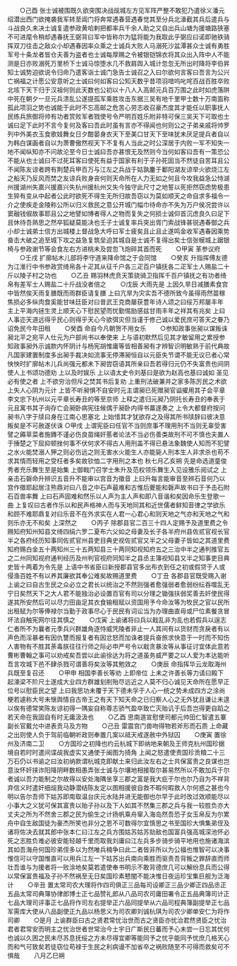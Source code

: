 <!-- { "loadSidebar": true } -->
　　○己酉  张士诚被围既久欲突围决战觇城左方见军阵严整不敢犯乃遣徐义潘元绍潜出西门欲掩袭我军转至阊门将奔常遇春营遇春觉其至分兵北濠截其兵后遣兵与斗战良久未决士诚复遣参政黄哈剌把都率兵千余人助之又自出兵山塘为援塘路狭塞不可进麾令稍却遇春抚王弼背曰军中皆称尔为猛将能为我取此乎弼应曰诺即驰铁骑挥双刀往击之敌众小却遇春因率众乘之士诚兵大败人马溺死沙盆潭甚众士诚有勇胜军号十条龙者皆仓夫善为盗者也士诚每厚赐之令被银铠锦衣将其众出入阵中人不能测是日亦败溺死万里桥下士诚马惊堕水几不救肩舆入城计忽忽无所出时降将李伯昇知士诚势迫欲说令归命乃遣客诣士诚门急告士诚召之入曰尔欲何言客曰吾言为公兴亡祸福之计愿公安意听之士诚曰何如客曰公知天数乎昔项羽喑呜叱咤百战百胜卒败北垓下天下归于汉祖何则此天数也公初以十八人入高邮元兵百万围之此时如虎落阱中死在朝夕一旦元兵溃乱公遂提孤军乘胜攻击东据三吴有地千里甲士数十万南面称孤此项羽之势也诚能于此时不忘高邮之危苦心劳志收召豪杰度其才能任以职事抚人民练兵旅御将帅有功者赏败军者戮使号令严明百姓乐附非特可保三吴天下可取也士诚曰足下此时不言今复何及客曰吾此时虽有言亦不得闻也何则公之子弟亲戚将帅罗列中外美衣玉食歌妓舞女日夕酣晏身衣天下至美口甘天下至味犹未厌足提兵者自以为韩白谋画者自以为萧曹傲然视天下不复有人当此之时公深居于内败一军不知失一地不闻纵知亦不问故沦至今日士诚曰吾亦甚恨无及然则今当何如客曰吾有一策恐公不能从也士诚曰不过死耳客曰使死有益于国家有利于子孙死固当不然徒自苦耳且公不闻陈友谅者跨有荆楚兵甲百万与江左之兵战于姑孰鏖于鄱阳湖友谅举火欲烧江左之船天乃反风而焚之友谅兵败身丧何则天命所在人力无如之何且今攻我益急公恃湖州援湖州失嘉兴援嘉兴失杭州援杭州又失今独守此尺寸之地誓以死拒然窃虑势极患生猝有变从中起者公此时欲死不得生无所归故吾窃以为莫如顺天之命自求多福令一介之使疾走金陵称公所以归义救民之意公开城门幅巾待命亦不失为万户侯况尝许以窦融钱俶故事耶且公之地譬如博者得人之物而复失之何损士诚仰首沉虑良久曰足下且休待吾熟思之然卒狐疑莫能决也壬子士诚复率兵突出胥门索战锋甚锐遇春御之兵小却士诚弟士信方出城楼上督战急大呼曰军士疲矣且止且止遂鸣金收军遇春因乘势奋击大破之追至城下攻之益急复筑垒迫其城自是士诚不复得出矣士信张幙城上踞银椅与参政谢节等会食左右方进桃未及尝忽飞炮碎其首而死
　　○甲寅  革参议府
　　○壬戌  扩廓帖木儿部将李守道来降命馆之于会同馆
　　○癸亥  升指挥傅友德为江淮行中书参政赏绮帛各十疋其从征千户各三疋百户镇抚各二疋军士人赐盐二十斤以陵子村之功也
　　○乙丑  赐羽林虎贲天策骁骑卫指挥千百户镇抚之有功者绮帛有差军士人赐盐二十斤战没者倍之
　　○戊辰  大雨先是  上因久旱日减膳素食宫中皆然俟天雨复膳既而雨群臣请复膳  上曰亢旱为灾实吾不德所致今虽得雨然苗稼焦损必多纵肉食奚能甘味廷臣对曰昔武王克商屡获豊年诗人颂之曰绥万邦屡丰年  主上平海内拯生灵上顺天心下慰民望而忧勤惕励感兹甘雨丰年之祥其有兆矣  上曰人事迩天道远得乎民心则得乎天心今欲弭灾但当谨于修己诚以爱民庶可答天之眷乃诏免民今年田租
　　○癸酉  命自今凡朝贺不用女乐
　　○参知政事张昶以谋叛诛昶北平之宛平人仕元为户部尚书以奉使来  上与语初默然后见其才敏留用之累授参知政事昶外示诚款内怀阴计与杨宪胡惟庸等皆相善昶有才辨智识明敏熟于前代典故凡国家建置制度多出昶手裁决如流事无停滞昶恒自以元臣失节谓不能无议已者心常怏怏时扩廓帖木儿兵尚强元都未下昶尝窃语其所亲曰吾若得归元仍不失富贵也间阴使人上书颂功德劝  上以及时娱乐  上以语太史令刘基曰是欲为赵高也基曰诚如  圣见必有使之者  上不欲穷治但斥之焚其书后复劝  上重刑法破兼并之家多陈厉民之术欲  上失人心阴为元计  上皆不听昶惧不自安时元主谓昶已死赠昶官谥擢用其子会平章李文忠下杭州以元平章长寿丑的等至京师  上释之遣归元昶乃阴托长寿丑的奉表于元且寓书其子询存亡会昶卧病宪往候偶于昶卧内得书藁遂奏之  上令大都督府按问昶书八字于牍曰身在江南心思塞北  上始惜其才犹欲存之及得其所书牍辞曰彼决意叛矣是不可赦遂伏诛
○甲戌  上谓宪臣曰任官不当则庶事不理用刑不当则无辜受害譬之薅草菜者施鏄不谨必伤良苗绳奸慝者论法不当必伤善类故刑不可不慎也夫置人于捶楚之下屈抑顿挫何事不伏何求不得古人用刑盖不得已悬法象魏使人知而不犯譬之水火能焚溺人狎之则必伤远之则无害水火能生人亦能毙人刑本生人非求杀也苟不求其情而轻用之受枉者多矣故钦恤二字用刑之本也
秋七月乙亥朔  先是命选道童俊秀者充乐舞生至是始集  上御戟门召学士朱升及范权领乐舞生入见设雅乐阅试之  上亲击石磬命升辨识五音升不能审以宫音为徵音  上曰升每言能审音至辨石音何乃以宫作徵耶起居注熊鼎对曰八音之中石声最难和古惟后夔能和磬声故书曰于予击石附石百兽率舞  上曰石声固难和然乐以人声为主人声和即八音谐和矣因命乐生登歌一曲  上复叹曰古者作乐以和民声格神人而与天地同其和近世儒者鲜知音律之学欲乐和顾不难耶鼎复对曰乐音不在外求实在人君一心君心和则天地之气亦和天地之气和则乐亦无不和矣  上深然之
　　○丙子  除郡县官二百三十四人定赐予及道里费之令赐知府知州知县文绮四绢六罗二夏布六父如之母妻及长子各半府州县佐贰官视长官半之各府经历知事同佐贰官州县吏目典史视佐贰官又半之父母妻子皆如之其道里费知府赐白金五十两知州三十五两知县三十两同知视知府五之三治中半之通判推官五之二州同知视府通判经历及州判官视府同知半之县丞主簿视知县又半之知事吏目典史皆十两着为令先是  上语中书省臣曰新授郡县官多出布衣到任之初或假贷于人或侵渔百姓不有以养其廉欲其奉公难矣故赐道里费
　　○丁丑  各郡县官既受赐入谢  上谕之曰自古生民之众必立之君长以统治之不然则强者愈强弱者愈弱纷纭吞噬乱无宁日矣然天下之大人君不能独治必设置百官有司以分理之锄强扶弱奖善去奸使民得遂其所安然后可以尽力田亩足其衣食输租赋以资国用予今命汝等为牧民之官以民所出租赋为尔等俸禄尔当勤于政事尽心于民民有词讼当为办理曲直毋或尸位素餐贪冒坏法自触宪网尔往其慎之
　　○戊寅  上谕诸将曰兵以戢乱非为乱也若假兵以逞志仁者所不为曩者元季兵兴群雄角逐恃威凭陵者非止一人其间有以货财而贪戾者有以声色而淫暴者有因仇讐而报复者有因忿怒而加诛者提兵奋旅求快意于一时而不知伤人害物有不胜其荼毒朕往往行师之际必申严号令以戢贪暴汝等从事征讨宜体此意若曹彬曹翰之事可以劝戒矣吾尝以此谕徐达为将之道虽务威严要之以人爱为本达能听吾言攻城下邑不肆杀戮可谓善将矣汝等其勉效之
　　○庚辰  命指挥华云龙取海州兵既至复召还
　　○甲申  相国李善长等劝  上即帝位  上未之许善长等力请曰殿下起濠梁不阶尺土遂成大业四方群雄刬削殆尽远近之人莫不归心诚见天命所在愿早正位号以慰臣民之望  上曰我思功未覆于天下德未孚于人心一统之势未成四方之涂尚梗若遽称大号未惬舆情自古帝王之有天下知天命之已归察人心之无外犹且谦让未遑以俟有德常笑陈友谅初得一隅妄自称尊志骄气盈卒致亡灭贻讥于后吾岂得更自蹈之若天命在我固自有时无庸汲汲也
　　○乙酉  思南道宣慰使司都元帅田仁智遣五寨副长官戴允中进表贡马及方物
　　○己丑  雷震宫门兽吻得物若斧形而石质  上命藏之出则使人负于驾前临朝听政则奉置几案以祗天戒遂赦中外狱囚
　　○庚寅  置徐州及济南二卫
　　○方国珍之初降也约云杭城下即纳地来朝及王师克杭州国珍据境自若时时遣间谍觇我虚实又通使于闽图为掎角  上闻之怒遣使责国珍贡粮二十三万石仍以书谕之曰汝初纳款谓杭城克即献土来归此汝左右之士共保富贵之良谋也岂意汝怀奸挟诈阳降阴畔数相愚弄张士诚与尔壤地相接取尔甚易然所以不敢加兵于尔者诚以吾力能制之尔故得以安处海隅坐享三郡之富是我大庇于尔也尔乃自为不祥背弃信义时遣奸细觇我动静潜结陈友定以图相援彼自救不暇何暇救人尔何惑之甚也今明以告尔吾师下姑苏即南取温台庆元水陆并进无能御也尔早于此时改过效顺能尽以小事大之义犹可保其富贵以贻子孙以及下人如其不然集三郡之兵与我一较胜负亦大丈夫之所为不然舍三郡之民为偷生之计扬帆乘舟窜入海岛然吾恐子女玉帛反为尔累舟中自生敌国徒为豪杰所笑也非分之恩不可数得尔宜慎思之书至国珍大惧集弟侄及诸将佐决去就其郎中张本仁曰江左之兵方围姑苏姑苏勍敌也国富兵强高城深池怀必死之志胜负难必彼安能轻越千里而取我刘庸曰江左兵多步骑步骑平地用也施诸海滨其如吾海舟何国珍弟侄多以为然唯兵楠争曰此二者皆非所以为公福也惟智可以决事惟信可以守国惟直可以用兵江左一下姑苏出兵南向乘胜而驱责吾背叛之罪辞直而师壮吾谁与为援者将一败涂地矣莫若遣使奉书明示不敢背德庶几可以解纷息兵而公得以常保富贵福及子孙不然祸至无日矣国珍素戆闇不能决惟日夜运珍宝集巨舰为泛海计
　　○辛丑  置太常司农大理将作四司俱正三品每司设卿正三品少卿正四品丞正五品太常司典簿协律郎博士正七品赞礼郎从八品司农司庸田署令正五品典簿司计正七品大理司评事正七品将作司左右提举正六品同提举从六品司程典簿副提举正七品军需库大使从八品副使正九品以杨思义为司农卿刘诚杭琪为司农少卿单安仁为将作司卿
　　○是月  上谕群臣曰古之贤君常忧治世而古之贤臣亦忧治君然贤臣之忧治君者君常安而明主之忧治世者世常治今土宇日广斯民日蕃而予心未尝一日忘其忧何也诚以久困之民未尽苏息抚绥之方未尽得宜卿等能同予之忧乎能同予忧庶几格天心而和气可致矣若徒窃位苟禄于生民之利病谩不加省卒之祸败随至不可得而救矣可不惧哉
　　八月乙巳朔

